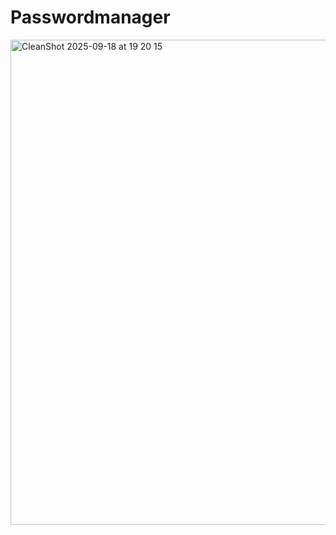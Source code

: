 # Passwordmanager
<img width="802" height="776" alt="CleanShot 2025-09-18 at 19 20 15" src="https://github.com/user-attachments/assets/e559a523-604b-48e4-a731-372ee19c8ea1" />
